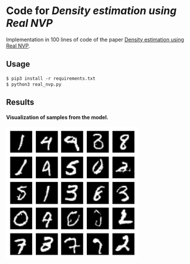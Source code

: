 # Code for *Density estimation using Real NVP*

Implementation in 100 lines of code of the paper [Density estimation using Real NVP](https://arxiv.org/abs/1605.08803).

## Usage

```commandline
$ pip3 install -r requirements.txt
$ python3 real_nvp.py
```

## Results

#### Visualization of samples from the model. 
![](Imgs/generated_samples.png)


